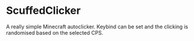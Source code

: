 # ScuffedClicker
 A really simple Minecraft autoclicker. Keybind can be set and the clicking is randomised based on the selected CPS.
